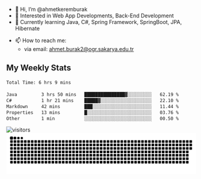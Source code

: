 - 👋 Hi, I’m @ahmetkeremburak
- 👀 Interested in Web App Developments, Back-End Development
- 🌱 Currently learning Java, C#, Spring Framework, SpringBoot, JPA, Hibernate
<!---
- :book: Currently reading "[Guin Saga](https://en.wikipedia.org/wiki/Guin_Saga)"
- :tv: Currently playing "[Euro Truck Simulator 2](https://en.wikipedia.org/wiki/Euro_Truck_Simulator_2)"
--->
- 📫 How to reach me:  
  - via email: ahmet.burak2@ogr.sakarya.edu.tr
<!---
- 💞️ I’m looking to collaborate on ...
--->

<!---
ahmetkeremburak/ahmetkeremburak is a ✨ special ✨ repository because its `README.md` (this file) appears on your GitHub profile.
You can click the Preview link to take a look at your changes.
--->
## My Weekly Stats
<!--START_SECTION:waka-->

```text
Total Time: 6 hrs 9 mins

Java         3 hrs 50 mins   ███████████████▓░░░░░░░░░   62.19 %
C#           1 hr 21 mins    █████▓░░░░░░░░░░░░░░░░░░░   22.10 %
Markdown     42 mins         ███░░░░░░░░░░░░░░░░░░░░░░   11.44 %
Properties   13 mins         █░░░░░░░░░░░░░░░░░░░░░░░░   03.76 %
Other        1 min           ░░░░░░░░░░░░░░░░░░░░░░░░░   00.50 %
```

<!--END_SECTION:waka-->
![visitors](https://visitor-badge.glitch.me/badge?page_id=ahmetkeremburak&left_color=red&right_color=green) <a href="https://github.com/ahmetkeremburak"><img src="contributions.svg"></a>

